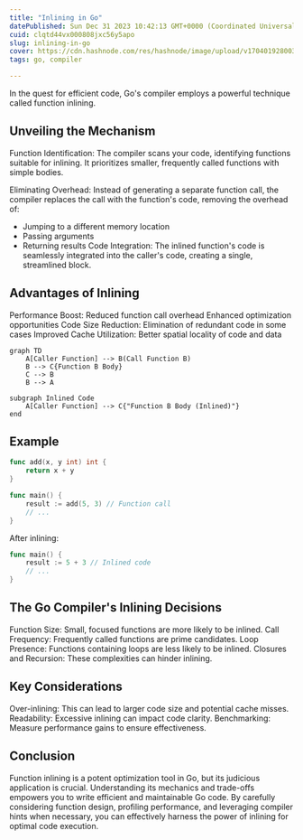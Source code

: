 ```yaml
---
title: "Inlining in Go"
datePublished: Sun Dec 31 2023 10:42:13 GMT+0000 (Coordinated Universal Time)
cuid: clqtd44vx000808jxc56y5apo
slug: inlining-in-go
cover: https://cdn.hashnode.com/res/hashnode/image/upload/v1704019280035/4a0bf6cf-52a0-42e2-85e7-03d8be72a658.jpeg
tags: go, compiler

---
```





In the quest for efficient code, Go's compiler employs a powerful technique called function inlining.

## Unveiling the Mechanism

Function Identification: The compiler scans your code, identifying functions suitable for inlining. It prioritizes smaller, frequently called functions with simple bodies.

Eliminating Overhead: Instead of generating a separate function call, the compiler replaces the call with the function's code, removing the overhead of:

- Jumping to a different memory location
- Passing arguments
- Returning results
Code Integration: The inlined function's code is seamlessly integrated into the caller's code, creating a single, streamlined block.

## Advantages of Inlining

Performance Boost:
Reduced function call overhead
Enhanced optimization opportunities
Code Size Reduction: Elimination of redundant code in some cases
Improved Cache Utilization: Better spatial locality of code and data

```mermaid
graph TD
    A[Caller Function] --> B(Call Function B)
    B --> C{Function B Body}
    C --> B
    B --> A

subgraph Inlined Code
    A[Caller Function] --> C{"Function B Body (Inlined)"}
end
```
## Example

```go
func add(x, y int) int {
    return x + y
}

func main() {
    result := add(5, 3) // Function call
    // ...
}
```
After inlining:

```go
func main() {
    result := 5 + 3 // Inlined code
    // ...
}
```
## The Go Compiler's Inlining Decisions

Function Size: Small, focused functions are more likely to be inlined.
Call Frequency: Frequently called functions are prime candidates.
Loop Presence: Functions containing loops are less likely to be inlined.
Closures and Recursion: These complexities can hinder inlining.

## Key Considerations

Over-inlining: This can lead to larger code size and potential cache misses.
Readability: Excessive inlining can impact code clarity.
Benchmarking: Measure performance gains to ensure effectiveness.
## Conclusion

Function inlining is a potent optimization tool in Go, but its judicious application is crucial. Understanding its mechanics and trade-offs empowers you to write efficient and maintainable Go code. By carefully considering function design, profiling performance, and leveraging compiler hints when necessary, you can effectively harness the power of inlining for optimal code execution.